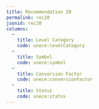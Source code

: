 ```yaml
---
title: Recommendation 20
permalink: rec20
jsonid: rec20
columns:
  - 
    title: Level Category
    code: unece:levelCategory
  - 
    title: Symbol
    code: unece:symbol
  - 
    title: Conversion Factor
    code: unece:conversionFactor
  - 
    title: Status
    code: unece:status
---
```

